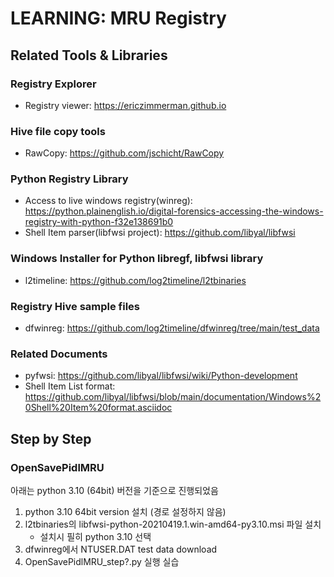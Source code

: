 # LEARNING: MRU Registry

## Related Tools & Libraries

### Registry Explorer
- Registry viewer: https://ericzimmerman.github.io

### Hive file copy tools
- RawCopy: https://github.com/jschicht/RawCopy

### Python Registry Library
- Access to live windows registry(winreg): https://python.plainenglish.io/digital-forensics-accessing-the-windows-registry-with-python-f32e138691b0
- Shell Item parser(libfwsi project): https://github.com/libyal/libfwsi

### Windows Installer for Python libregf, libfwsi library
- l2timeline: https://github.com/log2timeline/l2tbinaries

### Registry Hive sample files
- dfwinreg: https://github.com/log2timeline/dfwinreg/tree/main/test_data

### Related Documents
- pyfwsi: https://github.com/libyal/libfwsi/wiki/Python-development
- Shell Item List format: https://github.com/libyal/libfwsi/blob/main/documentation/Windows%20Shell%20Item%20format.asciidoc

## Step by Step
### OpenSavePidlMRU
아래는 python 3.10 (64bit) 버전을 기준으로 진행되었음
1. python 3.10 64bit version 설치 (경로 설정하지 않음)
2. l2tbinaries의 libfwsi-python-20210419.1.win-amd64-py3.10.msi 파일 설치
   - 설치시 필히 python 3.10 선택
3. dfwinreg에서 NTUSER.DAT test data download
4. OpenSavePidlMRU_step?.py 실행 실습
